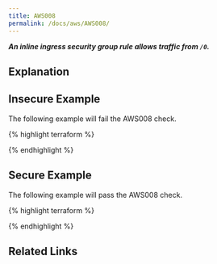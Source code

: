 ```yaml
---
title: AWS008
permalink: /docs/aws/AWS008/
---
```


***An inline ingress security group rule allows traffic from `/0`.***

## Explanation





## Insecure Example

The following example will fail the AWS008 check.

{% highlight terraform %}



{% endhighlight %}

## Secure Example

The following example will pass the AWS008 check.

{% highlight terraform %}



{% endhighlight %}

## Related Links



